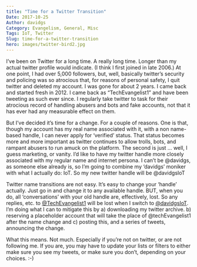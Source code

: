 ```yaml
---
title: "Time for a Twitter Transition"
Date: 2017-10-25
Author: davidgs
Category: Evangelism, General, Misc
Tags: IoT, Twitter
Slug: time-for-a-twitter-transition
hero: images/twitter-bird2.jpg
---
```


I’ve been on Twitter for a long time. A really long time. Longer than my actual twitter profile would indicate. (I think I first joined in late 2006.) At one point, I had over 5,000 followers, but, well, basically twitter’s security and policing was so atrocious that, for reasons of personal safety, I quit twitter and deleted my account. I was gone for about 2 years. I came back and started fresh in 2012. I came back as “TechEvangelist1” and have been tweeting as such ever since. I regularly take twitter to task for their atrocious record of handling abusers and bots and fake accounts, not that it has ever had any measurable effect on them. 

But I’ve decided it’s time for a change. For a couple of reasons. One is that, though my account has my real name associated with it, with a non name-based handle, I can never apply for ‘verified’ status. That status becomes more and more important as twitter continues to allow trolls, bots, and rampant abusers to run amuck on the platform. The second is just … well, I guess marketing, or vanity. I’d like to have my twitter handle more closely associated with my regular name and internet persona. I can’t be @davidgs, as someone else already is, so I’m going to combine my ‘davidgs’ moniker with what I actually do: IoT. So my new twitter handle will be @davidgsIoT

Twitter name transitions are not easy. It’s easy to change your ‘handle’ actually. Just go in and change it to any available handle. BUT, when you do, all ‘conversations’ with your old handle are, effectively, lost. So any replies, etc. to [@TechEvangelist1](https://twitter.com/TechEvangelist1) will be lost when I switch to [@davidgsIoT](https://twitter.com/davidgsIoT). I’m doing what I can to mitigate this by a) downloading my twitter archive. b) reserving a placeholder account that will take the place of @techEvangelist1 after the name change and c) posting this, and a series of tweets, announcing the change. 

What this means. Not much. Especially if you’re not on twitter, or are not following me. If you are, you may have to update your lists or filters to either make sure you see my tweets, or make sure you don’t, depending on your choices. :-) 
